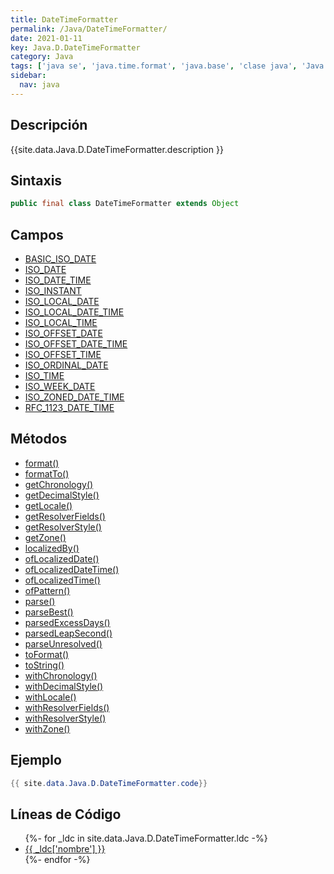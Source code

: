 ```yaml
---
title: DateTimeFormatter
permalink: /Java/DateTimeFormatter/
date: 2021-01-11
key: Java.D.DateTimeFormatter
category: Java
tags: ['java se', 'java.time.format', 'java.base', 'clase java', 'Java 1.8']
sidebar: 
  nav: java
---
```


## Descripción
{{site.data.Java.D.DateTimeFormatter.description }}

## Sintaxis
~~~java
public final class DateTimeFormatter extends Object
~~~

## Campos
* [BASIC_ISO_DATE](/Java/DateTimeFormatter/BASIC_ISO_DATE)
* [ISO_DATE](/Java/DateTimeFormatter/ISO_DATE)
* [ISO_DATE_TIME](/Java/DateTimeFormatter/ISO_DATE_TIME)
* [ISO_INSTANT](/Java/DateTimeFormatter/ISO_INSTANT)
* [ISO_LOCAL_DATE](/Java/DateTimeFormatter/ISO_LOCAL_DATE)
* [ISO_LOCAL_DATE_TIME](/Java/DateTimeFormatter/ISO_LOCAL_DATE_TIME)
* [ISO_LOCAL_TIME](/Java/DateTimeFormatter/ISO_LOCAL_TIME)
* [ISO_OFFSET_DATE](/Java/DateTimeFormatter/ISO_OFFSET_DATE)
* [ISO_OFFSET_DATE_TIME](/Java/DateTimeFormatter/ISO_OFFSET_DATE_TIME)
* [ISO_OFFSET_TIME](/Java/DateTimeFormatter/ISO_OFFSET_TIME)
* [ISO_ORDINAL_DATE](/Java/DateTimeFormatter/ISO_ORDINAL_DATE)
* [ISO_TIME](/Java/DateTimeFormatter/ISO_TIME)
* [ISO_WEEK_DATE](/Java/DateTimeFormatter/ISO_WEEK_DATE)
* [ISO_ZONED_DATE_TIME](/Java/DateTimeFormatter/ISO_ZONED_DATE_TIME)
* [RFC_1123_DATE_TIME](/Java/DateTimeFormatter/RFC_1123_DATE_TIME)

## Métodos
* [format()](/Java/DateTimeFormatter/format)
* [formatTo()](/Java/DateTimeFormatter/formatTo)
* [getChronology()](/Java/DateTimeFormatter/getChronology)
* [getDecimalStyle()](/Java/DateTimeFormatter/getDecimalStyle)
* [getLocale()](/Java/DateTimeFormatter/getLocale)
* [getResolverFields()](/Java/DateTimeFormatter/getResolverFields)
* [getResolverStyle()](/Java/DateTimeFormatter/getResolverStyle)
* [getZone()](/Java/DateTimeFormatter/getZone)
* [localizedBy()](/Java/DateTimeFormatter/localizedBy)
* [ofLocalizedDate()](/Java/DateTimeFormatter/ofLocalizedDate)
* [ofLocalizedDateTime()](/Java/DateTimeFormatter/ofLocalizedDateTime)
* [ofLocalizedTime()](/Java/DateTimeFormatter/ofLocalizedTime)
* [ofPattern()](/Java/DateTimeFormatter/ofPattern)
* [parse()](/Java/DateTimeFormatter/parse)
* [parseBest()](/Java/DateTimeFormatter/parseBest)
* [parsedExcessDays()](/Java/DateTimeFormatter/parsedExcessDays)
* [parsedLeapSecond()](/Java/DateTimeFormatter/parsedLeapSecond)
* [parseUnresolved()](/Java/DateTimeFormatter/parseUnresolved)
* [toFormat()](/Java/DateTimeFormatter/toFormat)
* [toString()](/Java/DateTimeFormatter/toString)
* [withChronology()](/Java/DateTimeFormatter/withChronology)
* [withDecimalStyle()](/Java/DateTimeFormatter/withDecimalStyle)
* [withLocale()](/Java/DateTimeFormatter/withLocale)
* [withResolverFields()](/Java/DateTimeFormatter/withResolverFields)
* [withResolverStyle()](/Java/DateTimeFormatter/withResolverStyle)
* [withZone()](/Java/DateTimeFormatter/withZone)

## Ejemplo
~~~java
{{ site.data.Java.D.DateTimeFormatter.code}}
~~~

## Líneas de Código
<ul>
{%- for _ldc in site.data.Java.D.DateTimeFormatter.ldc -%}
   <li>
       <a href="{{_ldc['url'] }}">{{ _ldc['nombre'] }}</a>
   </li>
{%- endfor -%}
</ul>
